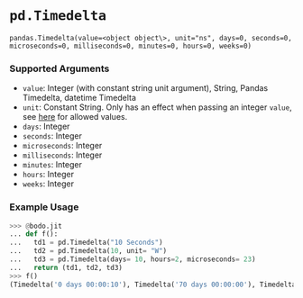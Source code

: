 # `pd.Timedelta`

`pandas.Timedelta(value=<object object\>, unit="ns", days=0, seconds=0, microseconds=0, milliseconds=0, minutes=0, hours=0, weeks=0)`

### Supported Arguments

- `value`: Integer (with constant string unit argument), String, Pandas Timedelta, datetime Timedelta
- `unit`: Constant String. Only has an effect when passing an integer `value`, see [here](https://pandas.pydata.org/pandas-docs/stable/reference/api/pandas.Timedelta.html) for allowed values.
- `days`: Integer
- `seconds`: Integer
- `microseconds`: Integer
- `milliseconds`: Integer
- `minutes`: Integer
- `hours`: Integer
- `weeks`: Integer

### Example Usage

```py
>>> @bodo.jit
... def f():
...   td1 = pd.Timedelta("10 Seconds")
...   td2 = pd.Timedelta(10, unit= "W")
...   td3 = pd.Timedelta(days= 10, hours=2, microseconds= 23)
...   return (td1, td2, td3)
>>> f()
(Timedelta('0 days 00:00:10'), Timedelta('70 days 00:00:00'), Timedelta('10 days 02:00:00.000023'))
```
